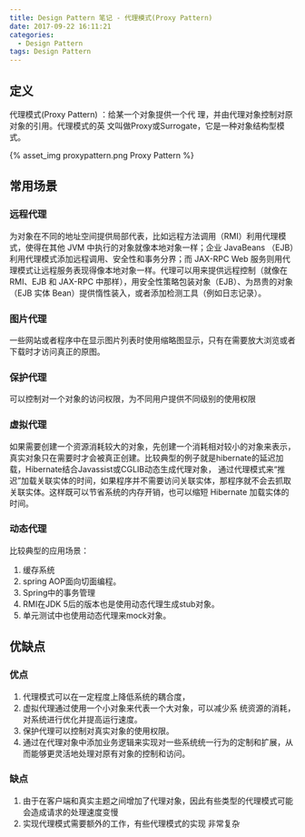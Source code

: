 ```yaml
---
title: Design Pattern 笔记 - 代理模式(Proxy Pattern)
date: 2017-09-22 16:11:21
categories:
  - Design Pattern
tags: Design Pattern
---
```

## 定义
代理模式(Proxy Pattern) ：给某一个对象提供一个代 理，并由代理对象控制对原对象的引用。代理模式的英 文叫做Proxy或Surrogate，它是一种对象结构型模式。

{% asset_img proxypattern.png Proxy Pattern %}

## 常用场景
### 远程代理
为对象在不同的地址空间提供局部代表，比如远程方法调用（RMI）利用代理模式，使得在其他 JVM 中执行的对象就像本地对象一样；企业 JavaBeans （EJB）利用代理模式添加远程调用、安全性和事务分界；而 JAX-RPC Web 服务则用代理模式让远程服务表现得像本地对象一样。代理可以用来提供远程控制（就像在 RMI、EJB 和 JAX-RPC 中那样），用安全性策略包装对象（EJB）、为昂贵的对象（EJB 实体 Bean）提供惰性装入，或者添加检测工具（例如日志记录）。
### 图片代理
一些网站或者程序中在显示图片列表时使用缩略图显示，只有在需要放大浏览或者下载时才访问真正的原图。
### 保护代理
可以控制对一个对象的访问权限，为不同用户提供不同级别的使用权限
### 虚拟代理
如果需要创建一个资源消耗较大的对象，先创建一个消耗相对较小的对象来表示，真实对象只在需要时才会被真正创建。比较典型的例子就是hibernate的延迟加载，Hibernate结合Javassist或CGLIB动态生成代理对象， 通过代理模式来“推迟”加载关联实体的时间，如果程序并不需要访问关联实体，那程序就不会去抓取关联实体。这样既可以节省系统的内存开销，也可以缩短 Hibernate 加载实体的时间。
### 动态代理
比较典型的应用场景：

1. 缓存系统
2. spring AOP面向切面编程。
3. Spring中的事务管理
3. RMI在JDK 5后的版本也是使用动态代理生成stub对象。
4. 单元测试中也使用动态代理来mock对象。


## 优缺点
### 优点

1. 代理模式可以在一定程度上降低系统的耦合度，
2. 虚拟代理通过使用一个小对象来代表一个大对象，可以减少系 统资源的消耗，对系统进行优化并提高运行速度。
3. 保护代理可以控制对真实对象的使用权限。
4. 通过在代理对象中添加业务逻辑来实现对一些系统统一行为的定制和扩展，从而能够更灵活地处理对原有对象的控制和访问。

### 缺点

1. 由于在客户端和真实主题之间增加了代理对象，因此有些类型的代理模式可能会造成请求的处理速度变慢
2. 实现代理模式需要额外的工作，有些代理模式的实现 非常复杂
